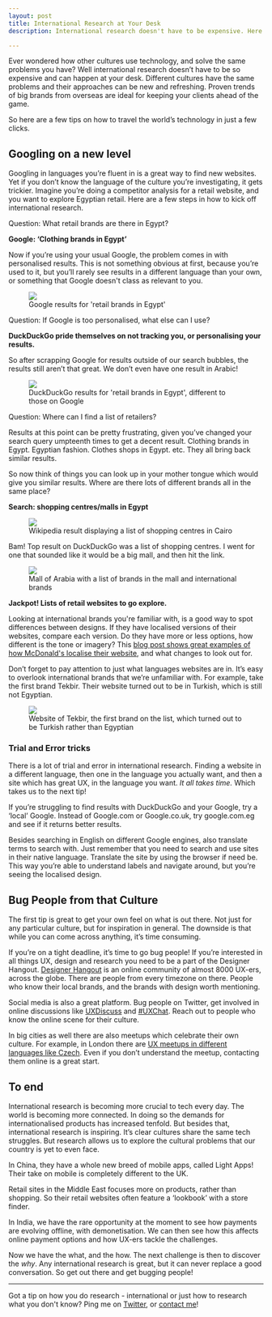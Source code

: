 ```yaml
---
layout: post
title: International Research at Your Desk
description: International research doesn't have to be expensive. Here I explain a few tricks I go through to discover UX trends across the World Wide Web. 

---
```


Ever wondered how other cultures use technology, and solve the same problems you have? Well international research doesn’t have to be so expensive and can happen at your desk. Different cultures have the same problems and their approaches can be new and refreshing. Proven trends of big brands from overseas are ideal for keeping your clients ahead of the game.

So here are a few tips on how to travel the world’s technology in just a few clicks. 

## Googling on a new level

Googling in languages you’re fluent in is a great way to find new websites. Yet if you don’t know the language of the culture you’re investigating, it gets trickier. Imagine you’re doing a competitor analysis for a retail website, and you want to explore Egyptian retail. Here are a few steps in how to kick off international research. 

<p class="no-margin"><span class="sidenote">Question: What retail brands are there in Egypt?</span></p>
<p class="no-margin"><strong>Google: ‘Clothing brands in Egypt’</strong></p>
Now if you’re using your usual Google, the problem comes in with personalised results. This is not something obvious at first, because you’re used to it, but you’ll rarely see results in a different language than your own, or something that Google doesn't class as relevant to you.

<figure class="text-center">
	<img class="responsive-img medium position central" src="/images/posts/i8ln/i8ln-Egypt-results.png">
	<figcaption>Google results for 'retail brands in Egypt'</figcaption>
</figure>

<p class="no-margin"><span class="sidenote">Question: If Google is too personalised, what else can I use?</span></p>
<p class="no-margin"><strong>DuckDuckGo pride themselves on not tracking you, or personalising your results.</strong></p>
So after scrapping Google for results outside of our search bubbles, the results still aren’t that great. We don’t even have one result in Arabic!

<figure class="text-center">
	<img class="responsive-img position central" src="/images/posts/i8ln/ddg-results.png">
	<figcaption>DuckDuckGo results for 'retail brands in Egypt', different to those on Google</figcaption>
</figure>

<p class="no-margin"><span class="sidenote">Question: Where can I find a list of retailers?</span></p>
<p class="no-margin">Results at this point can be pretty frustrating, given you’ve changed your search query umpteenth times to get a decent result. Clothing brands in Egypt. Egyptian fashion. Clothes shops in Egypt. etc. They all bring back similar results.</p>

<p class="no-margin">So now think of things you can look up in your mother tongue which would give you similar results. Where are there lots of different brands all in the same place?</p>
<strong>Search: shopping centres/malls in Egypt</strong>

<figure class="text-center">
	<img class="responsive-img medium position central" src="/images/posts/i8ln/list-of-malls.png">
	<figcaption>Wikipedia result displaying a list of shopping centres in Cairo</figcaption>
</figure>

Bam! Top result on DuckDuckGo was a list of shopping centres. I went for one that sounded like it would be a big mall, and then hit the link.

<figure class="text-center">
	<img class="responsive-img position central" src="/images/posts/i8ln/mall-of-arabia.png">
	<figcaption>Mall of Arabia with a list of brands in the mall and international brands</figcaption>
</figure>

<strong>Jackpot! Lists of retail websites to go explore.</strong>

Looking at international brands you're familiar with, is a good way to spot differences between designs. If they have localised versions of their websites, compare each version. Do they have more or less options, how different is the tone or imagery? This [blog post shows great examples of how McDonald's localise their website], and what changes to look out for.

Don’t forget to pay attention to just what languages websites are in. It’s easy to overlook international brands that we’re unfamiliar with. For example, take the first brand Tekbir. Their website turned out to be in Turkish, which is still not Egyptian.

<figure class="text-center">
	<img class="responsive-img position central" src="/images/posts/i8ln/tekbir.png">
	<figcaption>Website of Tekbir, the first brand on the list, which turned out to be Turkish rather than Egyptian</figcaption>
</figure>

### Trial and Error tricks

There is a lot of trial and error in international research. Finding a website in a different language, then one in the language you actually want, and then a site which has great UX, in the language you want. *It all takes time.* Which takes us to the next tip!

If you’re struggling to find results with DuckDuckGo and your Google, try a ‘local’ Google. Instead of Google.com or Google.co.uk, try google.com.eg and see if it returns better results.

Besides searching in English on different Google engines, also translate terms to search with. Just remember that you need to search and use sites in their native language. Translate the site by using the browser if need be. This way you’re able to understand labels and navigate around, but you’re seeing the localised design.

## Bug People from that Culture

The first tip is great to get your own feel on what is out there. Not just for any particular culture, but for inspiration in general. The downside is that while you can come across anything, it’s time consuming.

If you’re on a tight deadline, it’s time to go bug people! If you’re interested in all things UX, design and research you need to be a part of the Designer Hangout. [Designer Hangout] is an online community of almost 8000 UX-ers, across the globe. There are people from every timezone on there. People who know their local brands, and the brands with design worth mentioning.

Social media is also a great platform. Bug people on Twitter, get involved in online discussions like [UXDiscuss] and [#UXChat]. Reach out to people who know the online scene for their culture.

In big cities as well there are also meetups which celebrate their own culture. For example, in London there are [UX meetups in different languages like Czech]. Even if you don’t understand the meetup, contacting them online is a great start.

## To end

International research is becoming more crucial to tech every day. The world is becoming more connected. In doing so the demands for internationalised products has increased tenfold. But besides that, international research is inspiring. It’s clear cultures share the same tech struggles. But research allows us to explore the cultural problems that our country is yet to even face. 

<span class="sidenote">In China, they have a whole new breed of mobile apps, called Light Apps! Their take on mobile is completely different to the UK.</span>

<span class="sidenote">Retail sites in the Middle East focuses more on products, rather than shopping. So their retail websites often feature a ‘lookbook’ with a store finder.</span>

<span class="sidenote">In India, we have the rare opportunity at the moment to see how payments are evolving offline, with demonetisation. We can then see how this affects online payment options and how UX-ers tackle the challenges.</span>

Now we have the what, and the how. The next challenge is then to discover the *why*. Any international research is great, but it can never replace a good conversation. So get out there and get bugging people!

---

<span class="sidenote">Got a tip on how you do research - international or just how to research what you don't know? Ping me on [Twitter], or [contact me]!</span>

[Designer Hangout]:https://twitter.com/designerhangout
[UXDiscuss]:https://twitter.com/uxdiscuss
[#UXChat]:https://twitter.com/search?f=tweets&vertical=default&q=%23uxchat&src=typd
[UX meetups in different languages like Czech]:https://www.meetup.com/londonuxgroup/events/236266398/
[Twitter]:https://twitter.com/EChesters
[contact me]:/pages/contact.html
[blog post shows great examples of how McDonald's localise their website]:http://blog.usabilla.com/designing-for-a-cross-cultural-user-experience-part1/